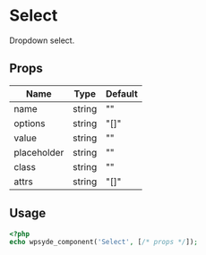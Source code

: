 # Select

Dropdown select.

## Props

| Name | Type | Default |
|------|------|---------|
| name | string | "" |
| options | string | "[]" |
| value | string | "" |
| placeholder | string | "" |
| class | string | "" |
| attrs | string | "[]" |

## Usage

```php
<?php
echo wpsyde_component('Select', [/* props */]);
```
